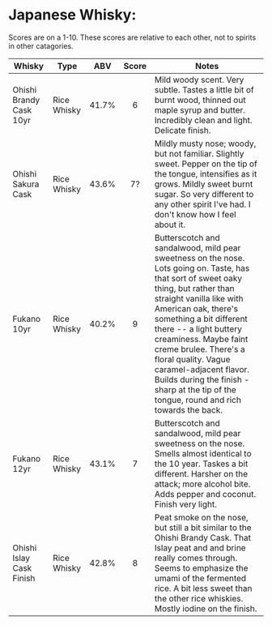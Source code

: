 # Japanese Whisky:

Scores are on a 1-10. These scores are relative to each other, not to spirits in other catagories.

| Whisky                   | Type        | ABV   | Score | Notes                                                                                                                                                                                                                                                                                                                                                                                                                                 |
|--------------------------|-------------|:-----:|:-----:|---------------------------------------------------------------------------------------------------------------------------------------------------------------------------------------------------------------------------------------------------------------------------------------------------------------------------------------------------------------------------------------------------------------------------------------|
| Ohishi Brandy Cask 10yr  | Rice Whisky | 41.7% | 6     | Mild woody scent. Very subtle. Tastes a little bit of burnt wood, thinned out maple syrup and butter. Incredibly clean and light. Delicate finish.                                                                                                                                                                                                                                                                                    |
| Ohishi Sakura Cask       | Rice Whisky | 43.6% | 7?    | Mildly musty nose; woody, but not familiar. Slightly sweet. Pepper on the tip of the tongue, intensifies as it grows. Mildly sweet burnt sugar. So very different to any other spirit I've had. I don't know how I feel about it.                                                                                                                                                                                                     |
| Fukano 10yr              | Rice Whisky | 40.2% | 9     | Butterscotch and sandalwood, mild pear sweetness on the nose. Lots going on. Taste, has that sort of sweet oaky thing, but rather than straight vanilla like with American oak, there's something a bit different there -- a light buttery creaminess. Maybe faint creme brulee. There's a floral quality. Vague caramel-adjacent flavor. Builds during the finish - sharp at the tip of the tongue, round and rich towards the back. |
| Fukano 12yr              | Rice Whisky | 43.1% | 7     | Butterscotch and sandalwood, mild pear sweetness on the nose. Smells almost identical to the 10 year. Taskes a bit different. Harsher on the attack; more alcohol bite. Adds pepper and coconut. Finish very light.                                                                                                                                                                                                                   |
| Ohishi Islay Cask Finish | Rice Whisky | 42.8% | 8     | Peat smoke on the nose, but still a bit similar to the Ohishi Brandy Cask. That Islay peat and and brine really comes through. Seems to emphasize the umami of the fermented rice. A bit less sweet than the other rice whiskies. Mostly iodine on the finish.                                                                                                                                                                        |
